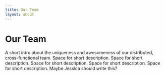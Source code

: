 ```yaml
---
title: Our Team
layout: about
---
```


# Our Team

A short intro about the uniqueness and awesomeness of our distributed, cross-functional team. Space for short description. Space for short description. Space for short description. Space for short description. Space for short description. Maybe Jessica should write this?
